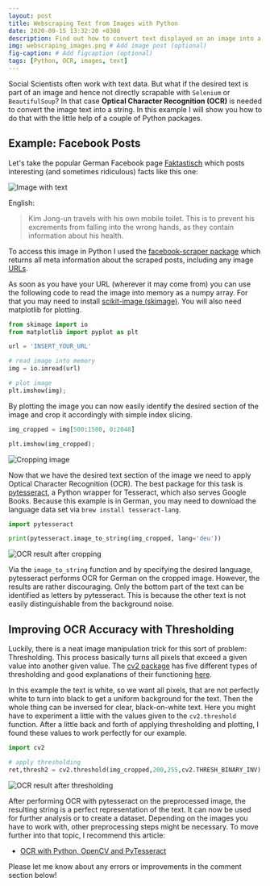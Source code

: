 ```yaml
---
layout: post
title: Webscraping Text from Images with Python
date: 2020-09-15 13:32:20 +0300
description: Find out how to convert text displayed on an image into a string with optical character recognition # Add post description (optional)
img: webscraping_images.png # Add image post (optional)
fig-caption: # Add figcaption (optional)
tags: [Python, OCR, images, text]
---
```

Social Scientists often work with text data. But what if the desired text is part of an image and hence not directly scrapable with ```Selenium``` or ```BeautifulSoup```? 
In that case **Optical Character Recognition (OCR)** is needed to convert the image text into a string. In this example I will show you how to do that with the little help of a couple of Python packages.

## Example: Facebook Posts

Let's take the popular German Facebook page [Faktastisch](facebook.com/faktastisch) which posts interesting (and sometimes ridiculous) facts like this one:

![Image with text]({{site.baseurl}}/assets/img/faktastisch.jpg)

English:
> Kim Jong-un travels with his own mobile toilet. This is to prevent his excrements from falling into the wrong hands, as they contain information about his health.

To access this image in Python I used the [facebook-scraper package](pypi.org/project/facebook-scraper/) which returns all meta information about the scraped posts, including any image [URLs](https://scontent-zrh1-1.xx.fbcdn.net/v/t1.0-9/119551251_3859069730824010_1525164325381591588_o.jpg?_nc_cat=105&_nc_sid=730e14&_nc_ohc=i1l_QNfIiMkAX-mjbXc&_nc_ht=scontent-zrh1-1.xx&oh=962d8220995ab6f232386ecee2268608&oe=5F889D5E).

As soon as you have your URL (wherever it may come from) you can use the following code to read the image into memory as a numpy array.
For that you may need to install [scikit-image (skimage)](https://pypi.org/project/scikit-image/). You will also need matplotlib for plotting.

```python
from skimage import io
from matplotlib import pyplot as plt

url = 'INSERT_YOUR_URL'

# read image into memory
img = io.imread(url)

# plot image
plt.imshow(img);
```

By plotting the image you can now easily identify the desired section of the image and crop it accordingly with simple index slicing.


```python
img_cropped = img[500:1500, 0:2048]

plt.imshow(img_cropped);
```

![Cropping image]({{site.baseurl}}/assets/img/cropping.jpg)

Now that we have the desired text section of the image we need to apply Optical Character Recognition (OCR). The best package for this task is [pytesseract](https://pypi.org/project/pytesseract/), a Python wrapper for Tesseract, which also serves Google Books. Because this example is in German, you may need to download the language data set via ```brew install tesseract-lang```.

```python
import pytesseract

print(pytesseract.image_to_string(img_cropped, lang='deu'))
```

![OCR result after cropping]({{site.baseurl}}/assets/img/cropping_ocr_result.jpg)

Via the ```image_to_string``` function and by specifying the desired language, pytesseract performs OCR for German on the cropped image.
However, the results are rather discouraging.
Only the bottom part of the text can be identified as letters by pytesseract. This is because the other text is not easily distinguishable from the background noise.

## Improving OCR Accuracy with Thresholding

Luckily, there is a neat image manipulation trick for this sort of problem: Thresholding. This process basically turns all pixels that exceed a given value into another given value. The [cv2 package](https://pypi.org/project/opencv-python/) has five different types of thresholding and good explanations of their functioning [here](https://opencv-python-tutroals.readthedocs.io/en/latest/py_tutorials/py_imgproc/py_thresholding/py_thresholding.html). 

In this example the text is white, so we want all pixels, that are not perfectly white to turn into black to get a uniform background for the text. Then the whole thing can be inversed for clear, black-on-white text. Here you might have to experiment a little with the values given to the ```cv2.threshold``` function. After a little back and forth of applying thresholding and plotting, I found these values to work perfectly for our example.

```python
import cv2

# apply thresholding
ret,thresh2 = cv2.threshold(img_cropped,200,255,cv2.THRESH_BINARY_INV)
```

![OCR result after thresholding]({{site.baseurl}}/assets/img/thresholding.jpg)

After performing OCR with pytesseract on the preprocessed image, the resulting string is a perfect representation of the text. It can now be used for further analysis or to create a dataset.
Depending on the images you have to work with, other preprocessing steps might be necessary. To move further into that topic, I recommend this article:

- [OCR with Python, OpenCV and PyTesseract](https://medium.com/@jaafarbenabderrazak.info/ocr-with-tesseract-opencv-and-python-d2c4ec097866)

Please let me know about any errors or improvements in the comment section below!

